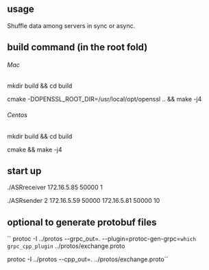  ## usage
 Shuffle data among servers in sync or async. 
 
 ## build command (in the root fold)

######  Mac 
 
 mkdir build && cd build
 
 cmake -DOPENSSL_ROOT_DIR=/usr/local/opt/openssl .. && make -j4

######  Centos
 
 mkdir build && cd build
 
 cmake && make -j4

 ## start up
 
 ./ASRreceiver 172.16.5.85 50000 1
 
 ./ASRsender 2 172.16.5.59 50000 172.16.5.81 50000 10
 
 ## optional to generate protobuf files
`` protoc -I ../protos --grpc_out=.  --plugin=protoc-gen-grpc=`which grpc_cpp_plugin` ../protos/exchange.proto
 
 protoc -I ../protos --cpp_out=.   ../protos/exchange.proto``